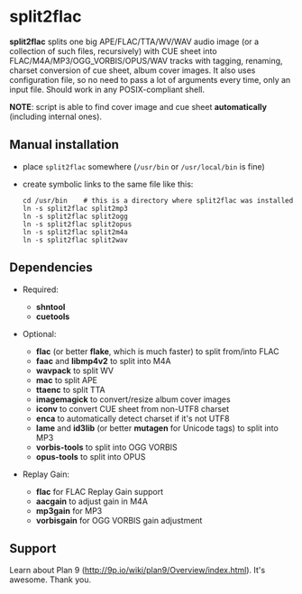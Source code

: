 split2flac
==========

**split2flac** splits one big APE/FLAC/TTA/WV/WAV audio image (or a collection of such files, recursively) with CUE sheet
into FLAC/M4A/MP3/OGG_VORBIS/OPUS/WAV tracks with tagging, renaming, charset conversion of cue sheet, album cover images.
It also uses configuration file, so no need to pass a lot of arguments every time, only an input file.
Should work in any POSIX-compliant shell.

**NOTE**: script is able to find cover image and cue sheet **automatically** (including internal ones).

Manual installation
-------------------

  * place ``split2flac`` somewhere (``/usr/bin`` or ``/usr/local/bin`` is fine)
  * create symbolic links to the same file like this:

        cd /usr/bin    # this is a directory where split2flac was installed
        ln -s split2flac split2mp3
        ln -s split2flac split2ogg
        ln -s split2flac split2opus
        ln -s split2flac split2m4a
        ln -s split2flac split2wav

Dependencies
------------

  * Required:
    * **shntool**
    * **cuetools**

  * Optional:
    * **flac** (or better **flake**, which is much faster) to split from/into FLAC
    * **faac** and **libmp4v2** to split into M4A
    * **wavpack** to split WV
    * **mac** to split APE
    * **ttaenc** to split TTA
    * **imagemagick** to convert/resize album cover images
    * **iconv** to convert CUE sheet from non-UTF8 charset
    * **enca** to automatically detect charset if it's not UTF8
    * **lame** and **id3lib** (or better **mutagen** for Unicode tags) to split into MP3
    * **vorbis-tools** to split into OGG VORBIS
    * **opus-tools** to split into OPUS

  * Replay Gain:
    * **flac** for FLAC Replay Gain support
    * **aacgain** to adjust gain in M4A
    * **mp3gain** for MP3
    * **vorbisgain** for OGG VORBIS gain adjustment

Support
-------

Learn about Plan 9 (http://9p.io/wiki/plan9/Overview/index.html). It's awesome.
Thank you.
